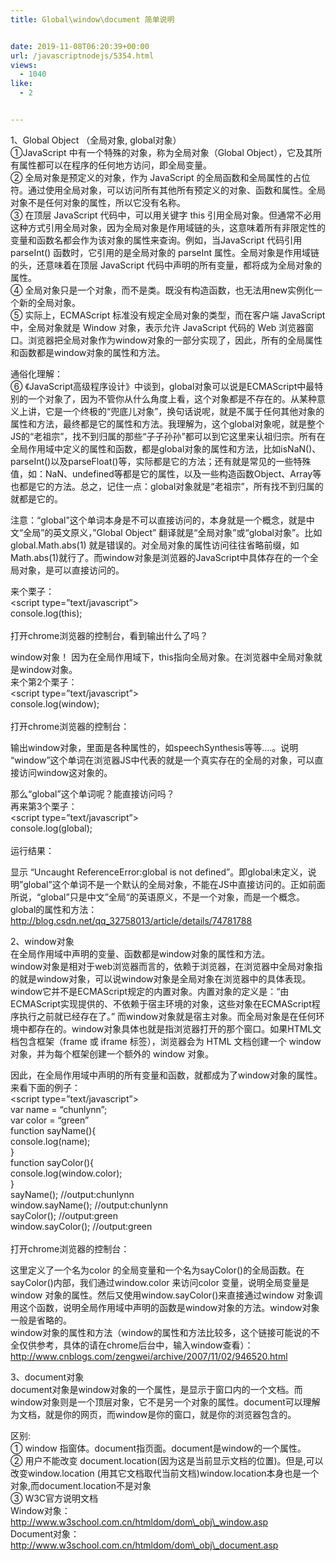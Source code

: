 ```yaml
---
title: Global\window\document 简单说明


date: 2019-11-08T06:20:39+00:00
url: /javascriptnodejs/5354.html
views:
  - 1040
like:
  - 2


---
```

1、Global Object （全局对象, global对象）  
①JavaScript 中有一个特殊的对象，称为全局对象（Global Object），它及其所有属性都可以在程序的任何地方访问，即全局变量。  
② 全局对象是预定义的对象，作为 JavaScript 的全局函数和全局属性的占位符。通过使用全局对象，可以访问所有其他所有预定义的对象、函数和属性。全局对象不是任何对象的属性，所以它没有名称。  
③ 在顶层 JavaScript 代码中，可以用关键字 this 引用全局对象。但通常不必用这种方式引用全局对象，因为全局对象是作用域链的头，这意味着所有非限定性的变量和函数名都会作为该对象的属性来查询。例如，当JavaScript 代码引用 parseInt() 函数时，它引用的是全局对象的 parseInt 属性。全局对象是作用域链的头，还意味着在顶层 JavaScript 代码中声明的所有变量，都将成为全局对象的属性。  
④ 全局对象只是一个对象，而不是类。既没有构造函数，也无法用new实例化一个新的全局对象。  
⑤ 实际上，ECMAScript 标准没有规定全局对象的类型，而在客户端 JavaScript 中，全局对象就是 Window 对象，表示允许 JavaScript 代码的 Web 浏览器窗口。浏览器把全局对象作为window对象的一部分实现了，因此，所有的全局属性和函数都是window对象的属性和方法。

通俗化理解：  
⑥ 《JavaScript高级程序设计》中谈到，global对象可以说是ECMAScript中最特别的一个对象了，因为不管你从什么角度上看，这个对象都是不存在的。从某种意义上讲，它是一个终极的“兜底儿对象”，换句话说呢，就是不属于任何其他对象的属性和方法，最终都是它的属性和方法。我理解为，这个global对象呢，就是整个JS的“老祖宗”，找不到归属的那些“子子孙孙”都可以到它这里来认祖归宗。所有在全局作用域中定义的属性和函数，都是global对象的属性和方法，比如isNaN()、parseInt()以及parseFloat()等，实际都是它的方法；还有就是常见的一些特殊值，如：NaN、undefined等都是它的属性，以及一些构造函数Object、Array等也都是它的方法。总之，记住一点：global对象就是“老祖宗”，所有找不到归属的就都是它的。

注意：“global”这个单词本身是不可以直接访问的，本身就是一个概念，就是中文“全局”的英文原义，&#8221;Global Object&#8221; 翻译就是“全局对象”或“global对象”。比如global.Math.abs(1) 就是错误的。对全局对象的属性访问往往省略前缀，如Math.abs(1)就行了。而window对象是浏览器的JavaScript中具体存在的一个全局对象，是可以直接访问的。

来个栗子：  
<script type=&#8221;text/javascript&#8221;>  
console.log(this);  
</script>  
打开chrome浏览器的控制台，看到输出什么了吗？

window对象！ 因为在全局作用域下，this指向全局对象。在浏览器中全局对象就是window对象。  
来个第2个栗子：  
<script type=&#8221;text/javascript&#8221;>  
console.log(window);  
</script>  
打开chrome浏览器的控制台：

输出window对象，里面是各种属性的，如speechSynthesis等等&#8230;.。说明 &#8220;window&#8221;这个单词在浏览器JS中代表的就是一个真实存在的全局的对象，可以直接访问window这对象的。

那么“global”这个单词呢？能直接访问吗？  
再来第3个栗子：  
<script type=&#8221;text/javascript&#8221;>  
console.log(global);  
</script>  
运行结果：

显示 &#8220;Uncaught ReferenceError:global is not defined&#8221;。即global未定义，说明&#8221;global&#8221;这个单词不是一个默认的全局对象，不能在JS中直接访问的。正如前面所说，“global”只是中文”全局“的英语原义，不是一个对象，而是一个概念。  
global的属性和方法：http://blog.csdn.net/qq_32758013/article/details/74781788

2、window对象  
在全局作用域中声明的变量、函数都是window对象的属性和方法。  
window对象是相对于web浏览器而言的，依赖于浏览器，在浏览器中全局对象指的就是window对象，可以说window对象是全局对象在浏览器中的具体表现。window它并不是ECMAScript规定的内置对象。内置对象的定义是：“由ECMAScript实现提供的、不依赖于宿主环境的对象，这些对象在ECMAScript程序执行之前就已经存在了。” 而window对象就是宿主对象。而全局对象是在任何环境中都存在的。window对象具体也就是指浏览器打开的那个窗口。如果HTML文档包含框架（frame 或 iframe 标签），浏览器会为 HTML 文档创建一个 window 对象，并为每个框架创建一个额外的 window 对象。

因此，在全局作用域中声明的所有变量和函数，就都成为了window对象的属性。来看下面的例子：  
<script type=&#8221;text/javascript&#8221;>  
var name = &#8220;chunlynn&#8221;;  
var color = &#8220;green&#8221;  
function sayName(){  
console.log(name);  
}  
function sayColor(){  
console.log(window.color);  
}  
sayName(); //output:chunlynn  
window.sayName(); //output:chunlynn  
sayColor(); //output:green  
window.sayColor(); //output:green  
</script>  
打开chrome浏览器的控制台：

这里定义了一个名为color 的全局变量和一个名为sayColor()的全局函数。在sayColor()内部，我们通过window.color 来访问color 变量，说明全局变量是window 对象的属性。然后又使用window.sayColor()来直接通过window 对象调用这个函数，说明全局作用域中声明的函数是window对象的方法。window对象一般是省略的。  
window对象的属性和方法（window的属性和方法比较多，这个链接可能说的不全仅供参考，具体的请在chrome后台中，输入window查看）：http://www.cnblogs.com/zengwei/archive/2007/11/02/946520.html

3、document对象  
document对象是window对象的一个属性，是显示于窗口内的一个文档。而window对象则是一个顶层对象，它不是另一个对象的属性。document可以理解为文档，就是你的网页，而window是你的窗口，就是你的浏览器包含的。

区别:  
① window 指窗体。document指页面。document是window的一个属性。  
② 用户不能改变 document.location(因为这是当前显示文档的位置)。但是,可以改变window.location (用其它文档取代当前文档)window.location本身也是一个对象,而document.location不是对象  
③ W3C官方说明文档  
Window对象：http://www.w3school.com.cn/htmldom/dom\_obj\_window.asp  
Document对象：http://www.w3school.com.cn/htmldom/dom\_obj\_document.asp